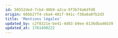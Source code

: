```yaml
---
id: 50552ded-7cbd-40b9-a2ca-9f3b74a6dfd8
origin: 66bb27f4-c6a4-481f-941c-f38a8a8fb2d3
title: 'Mentions légales'
updated_by: c2f8321e-be41-4d83-b9ee-8136dba46b39
updated_at: 1761490222
---
```

